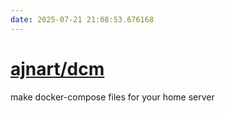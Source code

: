 ```yaml
---
date: 2025-07-21 21:08:53.676168
---
```


# [ajnart/dcm](https://github.com/ajnart/dcm)

make docker-compose files for your home server